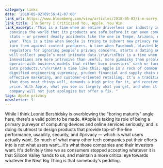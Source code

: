 ```yaml
---
category: links
date: '2018-05-02T09:56:42-07:00'
link_url: https://www.bloomberg.com/view/articles/2018-05-02/i-m-sorry-i-criticized-you-apple-you-win?cmpId=flipboard
link_title: I’m Sorry I Criticized You, Apple. You Win
link_excerpt: "This is a time when an entire driverless car industry is trying to
  convince the world that its products are safe before it can even come up with convincing
  stats — or prevent deadly accidents like the one in Tempe, Arizona, earlier this
  year. This is a time when Google is trying to subvert new privacy regulations to
  turn them against content producers. A time when Facebook, blasted by media and
  regulators for ignoring people’s privacy concerns, starts a dating service which
  will collect people’s most intimate data.\r\n\r\nThis is a time when companies whose
  innovations are more intrusive than useful, more gimmicky than problem-solving,
  operate with business models that either burn investors’ cash or turn the users
  into products.\r\n\r\nAt a time like this, Apple is a rock of common sense, sobriety,
  dignified engineering supremacy, prudent financial and supply chain management,
  effective marketing, and customer-oriented retailing. It’s a traditional business
  that does most things well, demands a high price for it, and receives that high
  price. With Apple, what you see is largely what you get, and when it’s not, the
  company will not just apologize but offer a fix. "
tags: Apple privacy
newsletter: 5
---
```


While I think Leonid Bershidsky is overblowing the "boring maturity" angle here, there's a valid point to be made. #Apple is taking its role of being a primary purveyor of computing devices and online services seriously, and is doing its utmost to design products that provide top-of-the-line performance, usability, security, and #privacy — which is what users actually want. So much of what many other tech companies put their efforts into is not what users want...it's what those companies and their investors want. It's definitely time we as consumers stopped accepting whatever it is that Silicon Valley hands to us, and maintain a more critical eye towards whatever the Next Big Thing is that somebody's peddling.